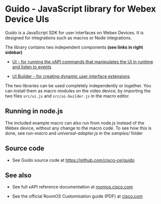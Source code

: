# Guido - JavaScript library for Webex Device UIs

Guido is a JavaScript SDK for user interfaces on Webex Devices. It is designed for integrations such as macros or Node integrations.

The library contains two independent components **(see links in right sidebar)**

* [UI - for running the xAPI commands that manipulates the UI in runtime and listen to events](./modules/ui.html)

* [UI Builder - for creating dynamic user interface extensions](./modules/ui_builder.html)

The two libraries can be used completely independently or together. You can install them as macro modules on the video device, by importing the two files `src/ui.js` and `src/ui-builder.js` in the macro editor.

## Running in node.js

The included example macro can also run from node.js instead of the Webex device, without any change to the macro code.
To see how this is done, see *run-macro* and *universal-adapter.js* in the *samples/* folder

## Source code

* See Guido source code at https://github.com/cisco-ce/guido

## See also

* See full xAPI reference documentation at [roomos.cisco.com](https://roomos.cisco.com/xapi)

* See the official RoomOS Customisation guide (PDF) at [cisco.com](https://www.cisco.com/c/en/us/support/collaboration-endpoints/telepresence-quick-set-series/products-installation-and-configuration-guides-list.html)


